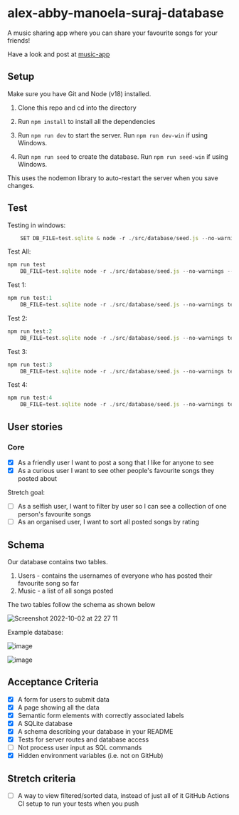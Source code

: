 # alex-abby-manoela-suraj-database

A music sharing app where you can share your favourite songs for your friends!

Have a look and post at [music-app](https://music-list-fac.herokuapp.com/)

## Setup

Make sure you have Git and Node (v18) installed.

1. Clone this repo and cd into the directory

2. Run `npm install` to install all the dependencies

3. Run `npm run dev` to start the server. Run `npm run dev-win` if using Windows.

4. Run `npm run seed` to create the database. Run `npm run seed-win` if using Windows.

This uses the nodemon library to auto-restart the server when you save changes.

## Test

Testing in windows:
```js
    SET DB_FILE=test.sqlite & node -r ./src/database/seed.js --no-warnings --test
```

Test All:
```js
npm run test
    DB_FILE=test.sqlite node -r ./src/database/seed.js --no-warnings --test
```

Test 1:
```js
npm run test:1
    DB_FILE=test.sqlite node -r ./src/database/seed.js --no-warnings test/one.test.js
```

Test 2:
```js
npm run test:2
    DB_FILE=test.sqlite node -r ./src/database/seed.js --no-warnings test/two.test.js
```

Test 3:
```js
npm run test:3
    DB_FILE=test.sqlite node -r ./src/database/seed.js --no-warnings test/three.test.js
```

Test 4:
```js
npm run test:4
    DB_FILE=test.sqlite node -r ./src/database/seed.js --no-warnings test/four.test.js
```

## User stories

### Core

- [x] As a friendly user I want to post a song that I like for anyone to see
- [x] As a curious user I want to see other people's favourite songs they posted about

Stretch goal: 
- [ ] As a selfish user, I want to filter by user so I can see a collection of one person's favourite songs
- [ ] As an organised user, I want to sort all posted songs by rating

## Schema

Our database contains two tables.
1. Users - contains the usernames of everyone who has posted their favourite song so far
2. Music - a list of all songs posted

The two tables follow the schema as shown below

![Screenshot 2022-10-02 at 22 27 11](https://user-images.githubusercontent.com/88027905/193477012-c14b9834-05e5-4607-8fe8-d8202a725f7a.png)


Example database:

![image](https://user-images.githubusercontent.com/78558945/193078912-c04de113-cd6e-437f-a480-4ab356d8a250.png)

![image](https://user-images.githubusercontent.com/78558945/193079057-31f81d05-375e-43e7-920f-2603597333fd.png)

## Acceptance Criteria

- [x] A form for users to submit data
- [x] A page showing all the data
- [x] Semantic form elements with correctly associated labels
- [x] A SQLite database
- [x] A schema describing your database in your README
- [x] Tests for server routes and database access
- [ ] Not process user input as SQL commands
- [x] Hidden environment variables (i.e. not on GitHub)

## Stretch criteria

- [ ] A way to view filtered/sorted data, instead of just all of it
    GitHub Actions CI setup to run your tests when you push

